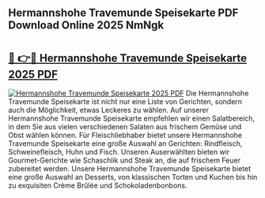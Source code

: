 ## Hermannshohe Travemunde Speisekarte PDF Download Online 2025 NmNgk

# <h2><a href="http://gc7t89b.nevu.top/?p=Hermannshohe+Travemunde+Speisekarte">🔗 👉🔴 Hermannshohe Travemunde Speisekarte 2025 PDF</a></h2>

[![Hermannshohe Travemunde Speisekarte 2025 PDF](https://i.imgur.com/dBaPXMq.png)](http://gc7t89b.nevu.top/?p=Hermannshohe+Travemunde+Speisekarte)
Die Hermannshohe Travemunde Speisekarte ist nicht nur eine Liste von Gerichten, sondern auch die Möglichkeit, etwas Leckeres zu wählen. Auf unserer Hermannshohe Travemunde Speisekarte empfehlen wir einen Salatbereich, in dem Sie aus vielen verschiedenen Salaten aus frischem Gemüse und Obst wählen können. Für Fleischliebhaber bietet unsere Hermannshohe Travemunde Speisekarte eine große Auswahl an Gerichten: Rindfleisch, Schweinefleisch, Huhn und Fisch. Unseren Auserwählten bieten wir Gourmet-Gerichte wie Schaschlik und Steak an, die auf frischem Feuer zubereitet werden. Unsere Hermannshohe Travemunde Speisekarte bietet eine große Auswahl an Desserts, von klassischen Torten und Kuchen bis hin zu exquisiten Crème Brûlée und Schokoladenbonbons.
